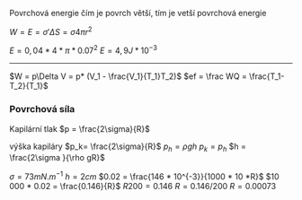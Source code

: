 Povrchová energie
čím je povrch větší, tím je vetší povrchová energie

$W= E = \sigma' \Delta S = \sigma 4\pi r^2$



$E = 0,04 * 4*\pi*0.07^2$
$E = 4,9J * 10^{-3}$

---


$W = p\Delta V = p* (V_1 - \frac{V_1}{T_1}T_2)$
$ef = \frac WQ = \frac{T_1-T_2}{T_1}$

### Povrchová síla 

Kapilární tlak 
$p = \frac{2\sigma}{R}$

výška kapiláry
$p_k= \frac{2\sigma}{R}$
$p_h = \rho gh$
$p_k = p_h$
$h = \frac{2\sigma }{\rho gR}$


$\sigma = 73mN.m^{-1}$
$h = 2cm$
$0.02 = \frac{146 * 10^{-3}}{1000 * 10 *R}$
$10 000 * 0.02 = \frac{0.146}{R}$
$R 200 = 0.146$
$R = 0.146/200$
$R = 0.00073$